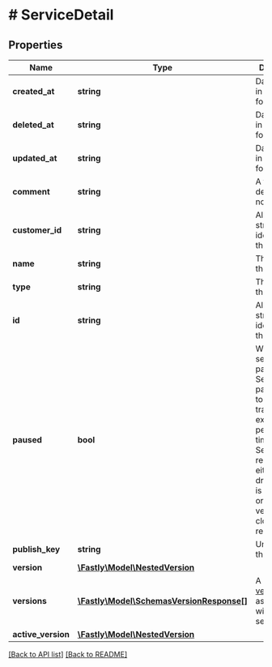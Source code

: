 # # ServiceDetail

## Properties

Name | Type | Description | Notes
------------ | ------------- | ------------- | -------------
**created_at** | **string** | Date and time in ISO 8601 format. | [optional] [readonly]
**deleted_at** | **string** | Date and time in ISO 8601 format. | [optional] [readonly]
**updated_at** | **string** | Date and time in ISO 8601 format. | [optional] [readonly]
**comment** | **string** | A freeform descriptive note. | [optional]
**customer_id** | **string** | Alphanumeric string identifying the customer. | [optional] [readonly]
**name** | **string** | The name of the service. | [optional]
**type** | **string** | The type of this service. | [optional]
**id** | **string** | Alphanumeric string identifying the service. | [optional] [readonly]
**paused** | **bool** | Whether the service is paused. Services are paused due to a lack of traffic for an extended period of time. Services are resumed either when a draft version is activated or a locked version is cloned and reactivated. | [optional]
**publish_key** | **string** | Unused at this time. | [optional]
**version** | [**\Fastly\Model\NestedVersion**](NestedVersion.md) |  | [optional]
**versions** | [**\Fastly\Model\SchemasVersionResponse[]**](SchemasVersionResponse.md) | A list of [versions](/reference/api/services/version/) associated with the service. | [optional]
**active_version** | [**\Fastly\Model\NestedVersion**](NestedVersion.md) |  | [optional]

[[Back to API list]](../../README.md#endpoints) [[Back to README]](../../README.md)
